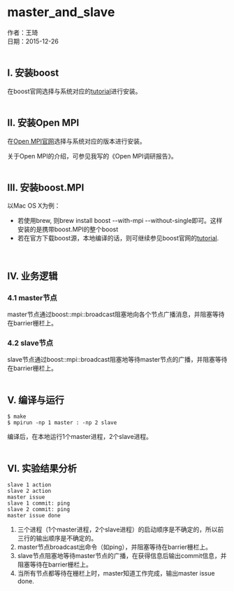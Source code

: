 # master_and_slave

作者：王琦  
日期：2015-12-26  
<br>

## I. 安装boost

在boost官网选择与系统对应的[tutorial](http://www.boost.org/doc/libs/1_60_0/more/getting_started/)进行安装。  
<br>

## II. 安装Open MPI

在[Open MPI官网](http://www.open-mpi.org/)选择与系统对应的版本进行安装。  

关于Open MPI的介绍，可参见我写的《Open MPI调研报告》。  
<br>

## III. 安装boost.MPI

以Mac OS X为例：

- 若使用brew, 则brew install boost --with-mpi --without-single即可。这样安装的是携带boost.MPI的整个boost
- 若在官方下载boost源，本地编译的话，则可继续参见boost官网的[tutorial](http://www.boost.org/doc/libs/1_60_0/more/getting_started/).  
<br>

## IV. 业务逻辑

### 4.1 master节点

master节点通过boost::mpi::broadcast阻塞地向各个节点广播消息，并阻塞等待在barrier栅栏上。

### 4.2 slave节点

slave节点通过boost::mpi::broadcast阻塞地等待master节点的广播，并阻塞等待在barrier栅栏上。  
<br>

## V. 编译与运行

    $ make 
    $ mpirun -np 1 master : -np 2 slave

编译后，在本地运行1个master进程，2个slave进程。  
<br>

## VI. 实验结果分析

    slave 1 action
    slave 2 action
    master issue
    slave 1 commit: ping
    slave 2 commit: ping
    master issue done

1. 三个进程（1个master进程，2个slave进程）的启动顺序是不确定的，所以前三行的输出顺序是不确定的。
2. master节点broadcast出命令（如ping），并阻塞等待在barrier栅栏上。
3. slave节点阻塞地等待master节点的广播，在获得信息后输出commit信息，并阻塞等待在barrier栅栏上。
4. 当所有节点都等待在栅栏上时，master知道工作完成，输出master issue done.

